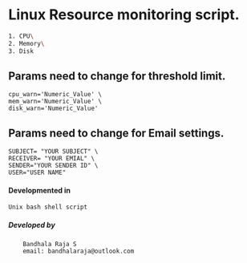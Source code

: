 # Linux Resource monitoring script.
``` bash
1. CPU\
2. Memory\
3. Disk 
```
## Params need to change for threshold limit.
    cpu_warn='Numeric_Value' \
    mem_warn='Numeric_Value' \
    disk_warn='Numeric_Value'


## Params need to change for Email settings.
    SUBJECT= "YOUR SUBJECT" \
    RECEIVER= "YOUR EMIAL" \
    SENDER="YOUR SENDER ID" \ 
    USER="USER NAME"

#### Developmented in 
    Unix bash shell script

##### Developed by
        Bandhala Raja S
        email: bandhalaraja@outlook.com
        
